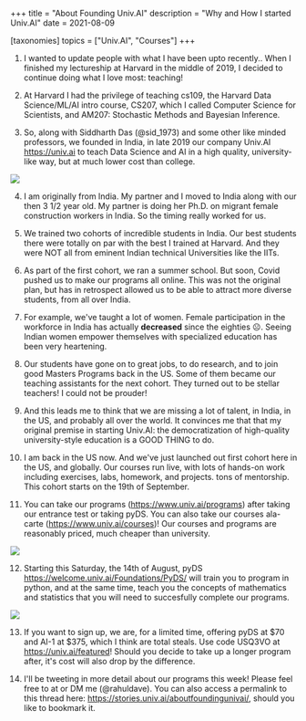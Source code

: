 +++
title = "About Founding Univ.AI"
description = "Why and How I started Univ.AI"
date = 2021-08-09

[taxonomies]
topics = ["Univ.AI", "Courses"]
+++


1. I wanted to update people with what I have been upto recently.. When I finished my lectureship at Harvard in the middle of 2019, I decided to continue doing what I love most: teaching!




2. At Harvard I had the privilege of teaching cs109, the Harvard Data Science/ML/AI intro course, CS207, which I called Computer Science for Scientists, and AM207: Stochastic Methods and Bayesian Inference.




3. So, along with Siddharth Das (@sid_1973) and some other like minded professors, we founded in India, in late 2019 our company Univ.AI <https://univ.ai> to teach Data Science and AI in a high quality, university-like way, but at 
much lower cost than college.

![](/aboutfoundingunivai/3.png)




4. I am originally from India. My partner and I moved to India along with our then 3 1/2 year old. My partner is doing her Ph.D. on migrant female construction workers in India. So the timing really worked for us.




5. We trained two cohorts of incredible students in India. Our best students there were totally on par with
the best I trained at Harvard. And they were NOT all from eminent Indian technical Universities like the IITs.




6. As part of the first cohort, we ran a summer school. But soon, Covid pushed us to make our programs all online. This was not the original plan, but has in retrospect allowed us to be able to attract more diverse students, from all over India.




7. For example, we've taught a lot of women. Female participation in the workforce in India has
actually **decreased** since the eighties ☹️. Seeing Indian women empower themselves with specialized education has been very heartening.




8. Our students have gone on to great jobs, to do research, and to join good Masters Programs back in the US. Some of them became our teaching assistants for the next cohort. They turned out to be stellar teachers! I could not be prouder!




9. And this leads me to think that we are missing a lot of talent, in India, in the US, and probably all over the world. It convinces me that that my original premise in starting Univ.AI: the democratization of high-quality university-style education is a GOOD THING to do.




10. I am back in the US now. And we've just launched out first cohort here in the US, and globally. Our courses run live, with lots of hands-on work including exercises, labs, homework, and projects. tons of mentorship. This cohort starts on the 19th of September.




11. You can take our programs (<https://www.univ.ai/programs>) after taking our entrance test or taking pyDS. You can also take our courses ala-carte (<https://www.univ.ai/courses>)! Our courses and programs are reasonably priced, much cheaper than university.

![](/aboutfoundingunivai/11.png)




12. Starting this Saturday, the 14th of August, pyDS <https://welcome.univ.ai/Foundations/PyDS/> will train you to program in python, and at the same time, teach you the concepts of mathematics and statistics that you will need to succesfully complete our programs.

![](/aboutfoundingunivai/12.png)




13. If you want to sign up, we are, for a limited time, offering pyDS at $70 and AI-1 at $375, which I think are total steals. Use code USQ3VO at <https://univ.ai/featured>! Should you decide to take up a longer program after, it's cost will also drop by the difference.




14. I'll be tweeting in more detail about our programs this week! Please feel free to at or DM me (@rahuldave). You can also access a permalink to this thread here: <https://stories.univ.ai/aboutfoundingunivai/>, should you like to bookmark it.


